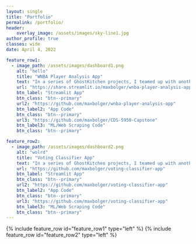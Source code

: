 ```yaml
---
layout: single
title: "Portfolio"
permalink: /portfolio/
header:
    overlay_image: /assets/images/sky-line1.jpg
author_profile: true
classes: wide
date: April 4, 2022

feature_row1:
  - image_path: /assets/images/dashboard1.png
    alt: "hello"
    title: "WNBA Player Analysis App"
    text: "In a series of GhostKitchen projects, I teamed up with another student to develop a Node.js app that supports CRUD operations for processing new orders for a restaurant chain. The app has 3 versions that differ in database used for backend - one version is based on SQLite, another on MongoDB and yet another on Redis."
    url: "https://share.streamlit.io/maxbolger/wnba-player-analysis-app/main"
    btn_label: "Streamlit App"
    btn_class: "btn--primary"
    url2: "https://github.com/maxbolger/wnba-player-analysis-app"
    btn_label2: "App Code"
    btn_class: "btn--primary"
    url3: "https://github.com/maxbolger/CDS-5950-Capstone"
    btn_label3: "ML/Web Scraping Code"
    btn_class: "btn--primary"

feature_row2:
  - image_path: /assets/images/dashboard2.png
    alt: "wolrd"
    title: "Voting Classifier App"
    text: "In a series of GhostKitchen projects, I teamed up with another student to develop a Node.js app that supports CRUD operations for processing new orders for a restaurant chain. The app has 3 versions that differ in database used for backend - one version is based on SQLite, another on MongoDB and yet another on Redis."
    url: "https://github.com/maxbolger/voting-classifier-app"
    btn_label: "Streamlit App"
    btn_class: "btn--primary"
    url2: "https://github.com/maxbolger/voting-classifier-app"
    btn_label2: "App Code"
    btn_class: "btn--primary"
    url3: "https://github.com/maxbolger/voting-classifier-app"
    btn_label3: "ML/Web Scraping Code"
    btn_class: "btn--primary"
---
```


{% include feature_row id="feature_row1" type="left" %}
<a name="WNBA Project"></a>
{% include feature_row id="feature_row2" type="left" %}
<a name="Voting Classifier"></a>
